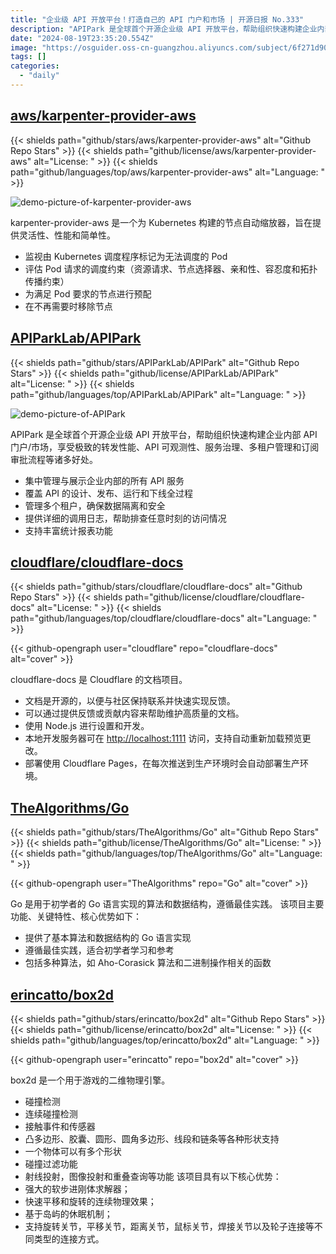 ```yaml
---
title: "企业级 API 开放平台！打造自己的 API 门户和市场 | 开源日报 No.333"
description: "APIPark 是全球首个开源企业级 API 开放平台，帮助组织快速构建企业内部 API 门户/市场，享受极致的转发性能、API 可观测性、服务治理、多租户管理和订阅审批流程等诸多好处。"
date: "2024-08-19T23:35:20.554Z"
image: "https://osguider.oss-cn-guangzhou.aliyuncs.com/subject/6f271d905f61934391100574b016d8eb.png"
tags: []
categories:
  - "daily"
---
```


## [aws/karpenter-provider-aws](https://github.com/aws/karpenter-provider-aws)

{{< shields path="github/stars/aws/karpenter-provider-aws" alt="Github Repo Stars" >}} {{< shields path="github/license/aws/karpenter-provider-aws" alt="License: " >}} {{< shields path="github/languages/top/aws/karpenter-provider-aws" alt="Language: " >}}

![demo-picture-of-karpenter-provider-aws](https://static.osguider.com/subject/github/aws/karpenter-provider-aws/b793ca50dead4f9ce19d05a8b5550cc0.png)

karpenter-provider-aws 是一个为 Kubernetes 构建的节点自动缩放器，旨在提供灵活性、性能和简单性。

- 监视由 Kubernetes 调度程序标记为无法调度的 Pod
- 评估 Pod 请求的调度约束（资源请求、节点选择器、亲和性、容忍度和拓扑传播约束）
- 为满足 Pod 要求的节点进行预配
- 在不再需要时移除节点
  
## [APIParkLab/APIPark](https://github.com/APIParkLab/APIPark)

{{< shields path="github/stars/APIParkLab/APIPark" alt="Github Repo Stars" >}} {{< shields path="github/license/APIParkLab/APIPark" alt="License: " >}} {{< shields path="github/languages/top/APIParkLab/APIPark" alt="Language: " >}}

![demo-picture-of-APIPark](https://static.osguider.com/subject/github/APIParkLab/APIPark/fea05378475c0fed881cd1bafe38eb7f.png)

APIPark 是全球首个开源企业级 API 开放平台，帮助组织快速构建企业内部 API 门户/市场，享受极致的转发性能、API 可观测性、服务治理、多租户管理和订阅审批流程等诸多好处。

- 集中管理与展示企业内部的所有 API 服务
- 覆盖 API 的设计、发布、运行和下线全过程
- 管理多个租户，确保数据隔离和安全
- 提供详细的调用日志，帮助排查任意时刻的访问情况
- 支持丰富统计报表功能
  
## [cloudflare/cloudflare-docs](https://github.com/cloudflare/cloudflare-docs)

{{< shields path="github/stars/cloudflare/cloudflare-docs" alt="Github Repo Stars" >}} {{< shields path="github/license/cloudflare/cloudflare-docs" alt="License: " >}} {{< shields path="github/languages/top/cloudflare/cloudflare-docs" alt="Language: " >}}

{{< github-opengraph user="cloudflare" repo="cloudflare-docs" alt="cover" >}}

cloudflare-docs 是 Cloudflare 的文档项目。

- 文档是开源的，以便与社区保持联系并快速实现反馈。
- 可以通过提供反馈或贡献内容来帮助维护高质量的文档。
- 使用 Node.js 进行设置和开发。
- 本地开发服务器可在 <http://localhost:1111> 访问，支持自动重新加载预览更改。
- 部署使用 Cloudflare Pages，在每次推送到生产环境时会自动部署生产环境。
  
## [TheAlgorithms/Go](https://github.com/TheAlgorithms/Go)

{{< shields path="github/stars/TheAlgorithms/Go" alt="Github Repo Stars" >}} {{< shields path="github/license/TheAlgorithms/Go" alt="License: " >}} {{< shields path="github/languages/top/TheAlgorithms/Go" alt="Language: " >}}

{{< github-opengraph user="TheAlgorithms" repo="Go" alt="cover" >}}

Go 是用于初学者的 Go 语言实现的算法和数据结构，遵循最佳实践。
该项目主要功能、关键特性、核心优势如下：

- 提供了基本算法和数据结构的 Go 语言实现
- 遵循最佳实践，适合初学者学习和参考
- 包括多种算法，如 Aho-Corasick 算法和二进制操作相关的函数
  
## [erincatto/box2d](https://github.com/erincatto/box2d)

{{< shields path="github/stars/erincatto/box2d" alt="Github Repo Stars" >}} {{< shields path="github/license/erincatto/box2d" alt="License: " >}} {{< shields path="github/languages/top/erincatto/box2d" alt="Language: " >}}

{{< github-opengraph user="erincatto" repo="box2d" alt="cover" >}}

box2d 是一个用于游戏的二维物理引擎。

- 碰撞检测
- 连续碰撞检测
- 接触事件和传感器
- 凸多边形、胶囊、圆形、圆角多边形、线段和链条等各种形状支持
- 一个物体可以有多个形状
- 碰撞过滤功能
- 射线投射，图像投射和重叠查询等功能
该项目具有以下核心优势：
- 强大的软步进刚体求解器；
- 快速平移和旋转的连续物理效果；
- 基于岛屿的休眠机制；
- 支持旋转关节，平移关节，距离关节，鼠标关节，焊接关节以及轮子连接等不同类型的连接方式。
  
